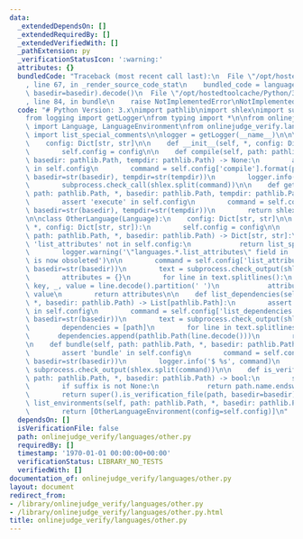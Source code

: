 ```yaml
---
data:
  _extendedDependsOn: []
  _extendedRequiredBy: []
  _extendedVerifiedWith: []
  _pathExtension: py
  _verificationStatusIcon: ':warning:'
  attributes: {}
  bundledCode: "Traceback (most recent call last):\n  File \"/opt/hostedtoolcache/Python/3.8.5/x64/lib/python3.8/site-packages/onlinejudge_verify/documentation/build.py\"\
    , line 67, in _render_source_code_stat\n    bundled_code = language.bundle(stat.path,\
    \ basedir=basedir).decode()\n  File \"/opt/hostedtoolcache/Python/3.8.5/x64/lib/python3.8/site-packages/onlinejudge_verify/languages/python.py\"\
    , line 84, in bundle\n    raise NotImplementedError\nNotImplementedError\n"
  code: "# Python Version: 3.x\nimport pathlib\nimport shlex\nimport subprocess\n\
    from logging import getLogger\nfrom typing import *\n\nfrom onlinejudge_verify.languages.models\
    \ import Language, LanguageEnvironment\nfrom onlinejudge_verify.languages.special_comments\
    \ import list_special_comments\n\nlogger = getLogger(__name__)\n\n\nclass OtherLanguageEnvironment(LanguageEnvironment):\n\
    \    config: Dict[str, str]\n\n    def __init__(self, *, config: Dict[str, str]):\n\
    \        self.config = config\n\n    def compile(self, path: pathlib.Path, *,\
    \ basedir: pathlib.Path, tempdir: pathlib.Path) -> None:\n        assert 'compile'\
    \ in self.config\n        command = self.config['compile'].format(path=str(path),\
    \ basedir=str(basedir), tempdir=str(tempdir))\n        logger.info('$ %s', command)\n\
    \        subprocess.check_call(shlex.split(command))\n\n    def get_execute_command(self,\
    \ path: pathlib.Path, *, basedir: pathlib.Path, tempdir: pathlib.Path) -> List[str]:\n\
    \        assert 'execute' in self.config\n        command = self.config['execute'].format(path=str(path),\
    \ basedir=str(basedir), tempdir=str(tempdir))\n        return shlex.split(command)\n\
    \n\nclass OtherLanguage(Language):\n    config: Dict[str, str]\n\n    def __init__(self,\
    \ *, config: Dict[str, str]):\n        self.config = config\n\n    def list_attributes(self,\
    \ path: pathlib.Path, *, basedir: pathlib.Path) -> Dict[str, str]:\n        if\
    \ 'list_attributes' not in self.config:\n            return list_special_comments(path)\n\
    \        logger.warning('\"languages.*.list_attributes\" field in .verify-helper/config.toml\
    \ is now obsoleted')\n\n        command = self.config['list_attributes'].format(path=str(path),\
    \ basedir=str(basedir))\n        text = subprocess.check_output(shlex.split(command))\n\
    \        attributes = {}\n        for line in text.splitlines():\n           \
    \ key, _, value = line.decode().partition(' ')\n            attributes[key] =\
    \ value\n        return attributes\n\n    def list_dependencies(self, path: pathlib.Path,\
    \ *, basedir: pathlib.Path) -> List[pathlib.Path]:\n        assert 'list_dependencies'\
    \ in self.config\n        command = self.config['list_dependencies'].format(path=str(path),\
    \ basedir=str(basedir))\n        text = subprocess.check_output(shlex.split(command))\n\
    \        dependencies = [path]\n        for line in text.splitlines():\n     \
    \       dependencies.append(pathlib.Path(line.decode()))\n        return dependencies\n\
    \n    def bundle(self, path: pathlib.Path, *, basedir: pathlib.Path) -> bytes:\n\
    \        assert 'bundle' in self.config\n        command = self.config['bundle'].format(path=str(path),\
    \ basedir=str(basedir))\n        logger.info('$ %s', command)\n        return\
    \ subprocess.check_output(shlex.split(command))\n\n    def is_verification_file(self,\
    \ path: pathlib.Path, *, basedir: pathlib.Path) -> bool:\n        suffix = self.config.get('verification_file_suffix')\n\
    \        if suffix is not None:\n            return path.name.endswith(suffix)\n\
    \        return super().is_verification_file(path, basedir=basedir)\n\n    def\
    \ list_environments(self, path: pathlib.Path, *, basedir: pathlib.Path) -> Sequence[OtherLanguageEnvironment]:\n\
    \        return [OtherLanguageEnvironment(config=self.config)]\n"
  dependsOn: []
  isVerificationFile: false
  path: onlinejudge_verify/languages/other.py
  requiredBy: []
  timestamp: '1970-01-01 00:00:00+00:00'
  verificationStatus: LIBRARY_NO_TESTS
  verifiedWith: []
documentation_of: onlinejudge_verify/languages/other.py
layout: document
redirect_from:
- /library/onlinejudge_verify/languages/other.py
- /library/onlinejudge_verify/languages/other.py.html
title: onlinejudge_verify/languages/other.py
---
```


